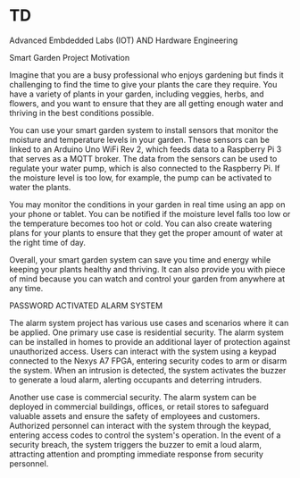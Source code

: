 # TD
Advanced Embdedded Labs (IOT) AND Hardware Engineering

Smart Garden Project Motivation

Imagine that you are a busy professional who enjoys gardening but finds it challenging to find the time to give your plants the care they require. You have a variety of plants in your garden, including veggies, herbs, and flowers, and you want to ensure that they are all getting enough water and thriving in the best conditions possible.

You can use your smart garden system to install sensors that monitor the moisture and temperature levels in your garden. These sensors can be linked to an Arduino Uno WiFi Rev 2, which feeds data to a Raspberry Pi 3 that serves as a MQTT broker. The data from the sensors can be used to regulate your water pump, which is also connected to the Raspberry Pi. If the moisture level is too low, for example, the pump can be activated to water the plants.

You may monitor the conditions in your garden in real time using an app on your phone or tablet. You can be notified if the moisture level falls too low or the temperature becomes too hot or cold. You can also create watering plans for your plants to ensure that they get the proper amount of water at the right time of day.

Overall, your smart garden system can save you time and energy while keeping your plants healthy and thriving. It can also provide you with piece of mind because you can watch and control your garden from anywhere at any time.

PASSWORD ACTIVATED ALARM SYSTEM


The alarm system project has various use cases and scenarios where it can be applied. One primary use case is residential security. The alarm system can be installed in homes to provide an additional layer of protection against unauthorized access. Users can interact with the system using a keypad connected to the Nexys A7 FPGA, entering security codes to arm or disarm the system. When an intrusion is detected, the system activates the buzzer to generate a loud alarm, alerting occupants and deterring intruders.

Another use case is commercial security. The alarm system can be deployed in commercial buildings, offices, or retail stores to safeguard valuable assets and ensure the safety of employees and customers. Authorized personnel can interact with the system through the keypad, entering access codes to control the system's operation. In the event of a security breach, the system triggers the buzzer to emit a loud alarm, attracting attention and prompting immediate response from security personnel.

